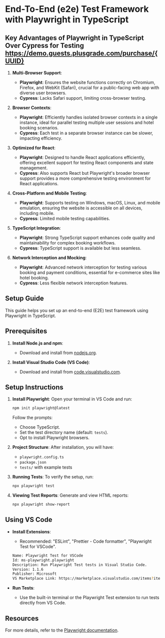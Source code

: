 # End-To-End (e2e) Test Framework with Playwright in TypeScript

## Key Advantages of Playwright in TypeScript Over Cypress for Testing https://demo.guests.plusgrade.com/purchase/{UUID}

1. **Multi-Browser Support**:
   - **Playwright**: Ensures the website functions correctly on Chromium, Firefox, and WebKit (Safari), crucial for a public-facing web app with diverse user browsers.
   - **Cypress**: Lacks Safari support, limiting cross-browser testing.

2. **Browser Contexts**:
   - **Playwright**: Efficiently handles isolated browser contexts in a single instance, ideal for parallel testing multiple user sessions and hotel booking scenarios.
   - **Cypress**: Each test in a separate browser instance can be slower, impacting efficiency.

3. **Optimized for React**:
   - **Playwright**: Designed to handle React applications efficiently, offering excellent support for testing React components and state management.
   - **Cypress**: Also supports React but Playwright's broader browser support provides a more comprehensive testing environment for React applications.

4. **Cross-Platform and Mobile Testing**:
   - **Playwright**: Supports testing on Windows, macOS, Linux, and mobile emulation, ensuring the website is accessible on all devices, including mobile.
   - **Cypress**: Limited mobile testing capabilities.

5. **TypeScript Integration**:
   - **Playwright**: Strong TypeScript support enhances code quality and maintainability for complex booking workflows.
   - **Cypress**: TypeScript support is available but less seamless.

6. **Network Interception and Mocking**:
   - **Playwright**: Advanced network interception for testing various booking and payment conditions, essential for e-commerce sites like hotel booking.
   - **Cypress**: Less flexible network interception features.

## Setup Guide

This guide helps you set up an end-to-end (E2E) test framework using Playwright in TypeScript.

## Prerequisites

1. **Install Node.js and npm**:
   - Download and install from [nodejs.org](https://nodejs.org/).

2. **Install Visual Studio Code (VS Code)**:
   - Download and install from [code.visualstudio.com](https://code.visualstudio.com/).

## Setup Instructions

1. **Install Playwright**:
   Open your terminal in VS Code and run:
   ```sh
   npm init playwright@latest
   ```
   Follow the prompts:
   - Choose TypeScript.
   - Set the test directory name (default: `tests`).
   - Opt to install Playwright browsers.

2. **Project Structure**:
   After installation, you will have:
   - `playwright.config.ts`
   - `package.json`
   - `tests/` with example tests

3. **Running Tests**:
   To verify the setup, run:
   ```sh
   npx playwright test
   ```

4. **Viewing Test Reports**:
   Generate and view HTML reports:
   ```sh
   npx playwright show-report
   ```

## Using VS Code

- **Install Extensions**:
   - Recommended: "ESLint", "Prettier - Code formatter", "Playwright Test for VSCode".

   ```sh
   Name: Playwright Test for VSCode
   Id: ms-playwright.playwright
   Description: Run Playwright Test tests in Visual Studio Code.
   Version: 1.1.6
   Publisher: Microsoft
   VS Marketplace Link: https://marketplace.visualstudio.com/items?itemName=ms-playwright.playwright
   ```
   
- **Run Tests**:
   - Use the built-in terminal or the Playwright Test extension to run tests directly from VS Code.

## Resources

For more details, refer to the [Playwright documentation](https://playwright.dev/docs/intro).

